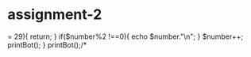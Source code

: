 # assignment-2
<?php
function printBot(){
    
    static $number;
    $number = $number??1;
    if($number >= 29){
        return;
    }

    if($number%2 !==0){
        echo $number."\n";
    }
    $number++;

    printBot();
}
printBot();/*
